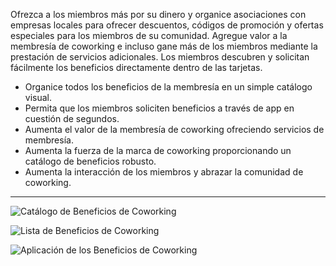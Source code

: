 Ofrezca a los miembros más por su dinero y organice asociaciones con empresas locales para ofrecer descuentos, códigos de promoción y ofertas especiales para los miembros de su comunidad. Agregue valor a la membresía de coworking e incluso gane más de los miembros mediante la prestación de servicios adicionales. Los miembros descubren y solicitan fácilmente los beneficios directamente dentro de las tarjetas.

- Organice todos los beneficios de la membresía en un simple catálogo visual.
- Permita que los miembros soliciten beneficios a través de app en cuestión de segundos.
- Aumenta el valor de la membresía de coworking ofreciendo servicios de membresía.
- Aumenta la fuerza de la marca de coworking proporcionando un catálogo de beneficios robusto.
- Aumenta la interacción de los miembros y abrazar la comunidad de coworking.

---

![Catálogo de Beneficios de Coworking](https://s3.ap-northeast-2.amazonaws.com/marketing.feature.andcards.com/benefit-category.jpg)


![Lista de Beneficios de Coworking](https://s3.ap-northeast-2.amazonaws.com/marketing.feature.andcards.com/benefit-list.jpg)


![Aplicación de los Beneficios de Coworking](https://s3.ap-northeast-2.amazonaws.com/marketing.feature.andcards.com/benefit-application.jpg)
